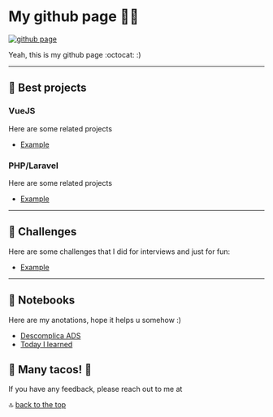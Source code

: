 # My github page  🦕🌠

[![github page](https://img.shields.io/badge/this_is_a_github_page-click_here_to_see_👀-blue.svg)](https://tocrossbridge.github.io)

Yeah, this is my github page :octocat: :)

<hr>

## 💼 Best projects

### VueJS

Here are some related projects

- [Example](https://)


### PHP/Laravel

Here are some related projects

- [Example](https://)

<hr>

## 🐙 Challenges

Here are some challenges that I did for interviews and just for fun:

- [Example](https://)

<hr>

## 📜 Notebooks

Here are my anotations, hope it helps u somehow :)

- [Descomplica ADS](https://github.com/tocrossbridge/descomplica-ads)
- [Today I learned](https://github.com/tocrossbridge/today-i-learned)


## 💖 Many tacos! 🌮

If you have any feedback, please reach out to me at 


🔝 [back to the top](#My-github-page)